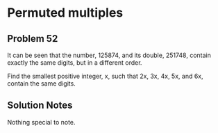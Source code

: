 # Permuted multiples
## Problem 52
It can be seen that the number, 125874, and its double, 251748, contain exactly
the same digits, but in a different order.

Find the smallest positive integer, x, such that 2x, 3x, 4x, 5x, and 6x, 
contain the same digits.

## Solution Notes
Nothing special to note.